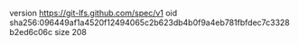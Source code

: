 version https://git-lfs.github.com/spec/v1
oid sha256:096449af1a4520f12494065c2b623db4b0f9a4eb781fbfdec7c3328b2ed6c06c
size 208
